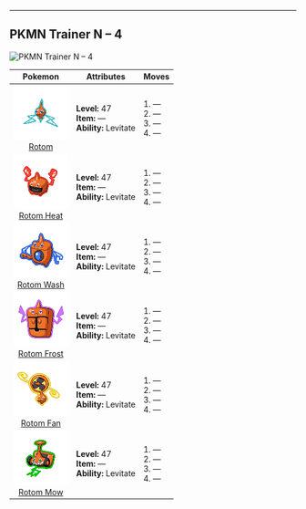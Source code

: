 ---

## PKMN Trainer N – 4

![PKMN Trainer N – 4](../../assets/important_trainers/trainer_n_4.png)

| Pokemon | Attributes | Moves |
|:-------:|------------|-------|
| ![Rotom](../../assets/sprites/rotom/front.png)<br>[Rotom](../../pokemon/rotom.md/) |**Level:** 47<br>**Item:** —<br>**Ability:** Levitate | 1. —<br>2. —<br>3. —<br>4. — |
| ![Rotom Heat](../../assets/sprites/rotom-heat/front.png)<br>[Rotom Heat](../../pokemon/rotom-heat.md/) |**Level:** 47<br>**Item:** —<br>**Ability:** Levitate | 1. —<br>2. —<br>3. —<br>4. — |
| ![Rotom Wash](../../assets/sprites/rotom-wash/front.png)<br>[Rotom Wash](../../pokemon/rotom-wash.md/) |**Level:** 47<br>**Item:** —<br>**Ability:** Levitate | 1. —<br>2. —<br>3. —<br>4. — |
| ![Rotom Frost](../../assets/sprites/rotom-frost/front.png)<br>[Rotom Frost](../../pokemon/rotom-frost.md/) |**Level:** 47<br>**Item:** —<br>**Ability:** Levitate | 1. —<br>2. —<br>3. —<br>4. — |
| ![Rotom Fan](../../assets/sprites/rotom-fan/front.png)<br>[Rotom Fan](../../pokemon/rotom-fan.md/) |**Level:** 47<br>**Item:** —<br>**Ability:** Levitate | 1. —<br>2. —<br>3. —<br>4. — |
| ![Rotom Mow](../../assets/sprites/rotom-mow/front.png)<br>[Rotom Mow](../../pokemon/rotom-mow.md/) |**Level:** 47<br>**Item:** —<br>**Ability:** Levitate | 1. —<br>2. —<br>3. —<br>4. — |

